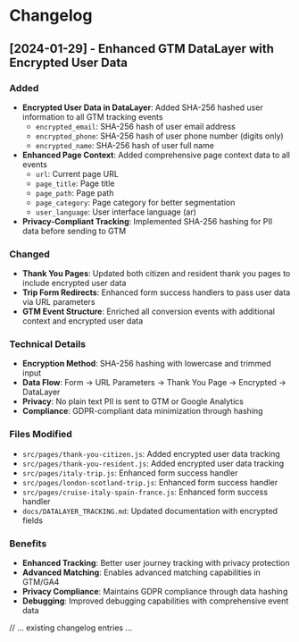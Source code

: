 # Changelog

## [2024-01-29] - Enhanced GTM DataLayer with Encrypted User Data

### Added
- **Encrypted User Data in DataLayer**: Added SHA-256 hashed user information to all GTM tracking events
  - `encrypted_email`: SHA-256 hash of user email address
  - `encrypted_phone`: SHA-256 hash of user phone number (digits only)
  - `encrypted_name`: SHA-256 hash of user full name
- **Enhanced Page Context**: Added comprehensive page context data to all events
  - `url`: Current page URL
  - `page_title`: Page title
  - `page_path`: Page path
  - `page_category`: Page category for better segmentation
  - `user_language`: User interface language (ar)
- **Privacy-Compliant Tracking**: Implemented SHA-256 hashing for PII data before sending to GTM

### Changed
- **Thank You Pages**: Updated both citizen and resident thank you pages to include encrypted user data
- **Trip Form Redirects**: Enhanced form success handlers to pass user data via URL parameters
- **GTM Event Structure**: Enriched all conversion events with additional context and encrypted user data

### Technical Details
- **Encryption Method**: SHA-256 hashing with lowercase and trimmed input
- **Data Flow**: Form → URL Parameters → Thank You Page → Encrypted → DataLayer
- **Privacy**: No plain text PII is sent to GTM or Google Analytics
- **Compliance**: GDPR-compliant data minimization through hashing

### Files Modified
- `src/pages/thank-you-citizen.js`: Added encrypted user data tracking
- `src/pages/thank-you-resident.js`: Added encrypted user data tracking  
- `src/pages/italy-trip.js`: Enhanced form success handler
- `src/pages/london-scotland-trip.js`: Enhanced form success handler
- `src/pages/cruise-italy-spain-france.js`: Enhanced form success handler
- `docs/DATALAYER_TRACKING.md`: Updated documentation with encrypted fields

### Benefits
- **Enhanced Tracking**: Better user journey tracking with privacy protection
- **Advanced Matching**: Enables advanced matching capabilities in GTM/GA4
- **Privacy Compliance**: Maintains GDPR compliance through data hashing
- **Debugging**: Improved debugging capabilities with comprehensive event data

// ... existing changelog entries ... 